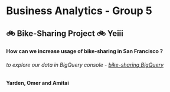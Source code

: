 # Business Analytics - Group 5
## :bike: Bike-Sharing Project :bike: Yeiii
#### How can we increase usage of bike-sharing in San Francisco ?
###### to explore our data in BigQuery console - [bike-sharing BigQuery](https://cloud.google.com/bigquery/public-data/bay-bike-share)
#### Yarden, Omer and Amitai
